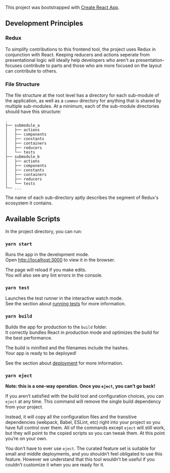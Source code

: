 This project was bootstrapped with [Create React App](https://github.com/facebook/create-react-app).

## Development Principles

### Redux
To simplify contributions to this frontend tool, the project uses Redux in conjunction with React. Keeping reducers and actions seperate from presentational logic will ideally help developers who aren't as presentation-focuses contribute to parts and those who are more focused on the layout can contribute to others.

### File Structure
The file structure at the root level has a directory for each sub-module of the application, as well as a `common` directory for anything that is shared by multiple sub-modules. At a minimum, each of the sub-module directories should have this structure:

```
.
├── submodule_a
│   ├── actions
│   ├── components
│   ├── constants
│   ├── containers
│   ├── reducers
│   └── tests
├── submodule_b
│   ├── actions
│   ├── components
│   ├── constants
│   ├── containers
│   ├── reducers
│   └── tests
└── ...
```
The name of each sub-directory aptly describes the segment of Redux's ecosystem it contains. 

## Available Scripts

In the project directory, you can run:

### `yarn start`

Runs the app in the development mode.<br />
Open [http://localhost:3000](http://localhost:3000) to view it in the browser.

The page will reload if you make edits.<br />
You will also see any lint errors in the console.

### `yarn test`

Launches the test runner in the interactive watch mode.<br />
See the section about [running tests](https://facebook.github.io/create-react-app/docs/running-tests) for more information.

### `yarn build`

Builds the app for production to the `build` folder.<br />
It correctly bundles React in production mode and optimizes the build for the best performance.

The build is minified and the filenames include the hashes.<br />
Your app is ready to be deployed!

See the section about [deployment](https://facebook.github.io/create-react-app/docs/deployment) for more information.

### `yarn eject`

**Note: this is a one-way operation. Once you `eject`, you can’t go back!**

If you aren’t satisfied with the build tool and configuration choices, you can `eject` at any time. This command will remove the single build dependency from your project.

Instead, it will copy all the configuration files and the transitive dependencies (webpack, Babel, ESLint, etc) right into your project so you have full control over them. All of the commands except `eject` will still work, but they will point to the copied scripts so you can tweak them. At this point you’re on your own.

You don’t have to ever use `eject`. The curated feature set is suitable for small and middle deployments, and you shouldn’t feel obligated to use this feature. However we understand that this tool wouldn’t be useful if you couldn’t customize it when you are ready for it.
